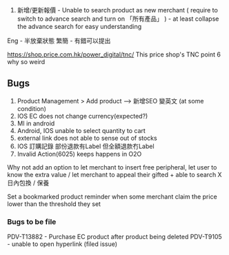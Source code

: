 
1. 新增/更新報價 - Unable to search product as new merchant ( require to switch to advance search and turn on 「所有產品」 ) - at least collapse the advance search for easy understanding

Eng - 半放棄狀態
繁簡 - 有錯可以提出

https://shop.price.com.hk/power_digital/tnc/ This price shop's TNC point 6 why so weird

## Bugs
1. Product Management > Add product --> 新增SEO 變英文  (at some condition)
2. IOS EC does not change currency(expected?)
3. MI in android 
4. Android, IOS unable to select quantity to cart
5. external link does not able to sense out of stocks
6. IOS 訂購記錄 部份退款有Label 但全額退款冇Label
7. Invalid Action(6025) keeps happens in O2O

Why not add an option to let merchant to insert free peripheral, let user to know the extra value / let merchant to appeal their gifted + able to search X日內包換 / 保養

Set a bookmarked product reminder when some merchant claim the price lower than the threshold they set

### Bugs to be file
PDV-T13882 - Purchase EC product after product being deleted
PDV-T9105 - unable to open hyperlink (filed issue)